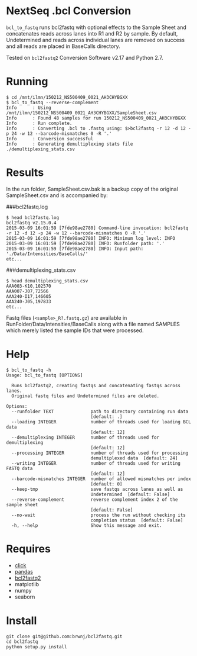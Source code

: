 # NextSeq .bcl Conversion
`bcl_to_fastq` runs bcl2fastq with optional effects to the Sample Sheet and
concatenates reads across lanes into R1 and R2 by sample. By default,
Undetermined and reads across individual lanes are removed on success and
all reads are placed in BaseCalls directory.

Tested on `bcl2fastq2` Conversion Software v2.17 and Python 2.7.

# Running
```
$ cd /mnt/ilmn/150212_NS500409_0021_AH3CHYBGXX
$ bcl_to_fastq --reverse-complement
Info      : Using /mnt/ilmn/150212_NS500409_0021_AH3CHYBGXX/SampleSheet.csv
Info      : Found 48 samples for run 150212_NS500409_0021_AH3CHYBGXX
Info      : Run complete.
Info      : Converting .bcl to .fastq using: $>bcl2fastq -r 12 -d 12 -p 24 -w 12 --barcode-mismatches 0 -R '.'
Info      : Conversion successful
Info      : Generating demultiplexing stats file ./demultiplexing_stats.csv
```

# Results
In the run folder, SampleSheet.csv.bak is a backup copy of the original
SampleSheet.csv and is accompanied by:

###bcl2fastq.log
```
$ head bcl2fastq.log
bcl2fastq v2.15.0.4
2015-03-09 16:01:59 [7fde98ae2780] Command-line invocation: bcl2fastq -r 12 -d 12 -p 24 -w 12 --barcode-mismatches 0 -R '.'
2015-03-09 16:01:59 [7fde98ae2780] INFO: Minimum log level: INFO
2015-03-09 16:01:59 [7fde98ae2780] INFO: Runfolder path: '.'
2015-03-09 16:01:59 [7fde98ae2780] INFO: Input path: './Data/Intensities/BaseCalls/'
etc...
```

###demultiplexing_stats.csv
```
$ head demultiplexing_stats.csv
AAA003-K10,102570
AAA007-J07,72566
AAA240-I17,146605
AAA240-J05,197833
etc...
```

Fastq files (`<sample>_R?.fastq.gz`) are available in
RunFolder/Data/Intensities/BaseCalls along with a file named SAMPLES which
merely listed the sample IDs that were processed.

# Help
```
$ bcl_to_fastq -h
Usage: bcl_to_fastq [OPTIONS]

  Runs bcl2fastq2, creating fastqs and concatenating fastqs across lanes.
  Original fastq files and Undetermined files are deleted.

Options:
  --runfolder TEXT              path to directory containing run data
                                [default: .]
  --loading INTEGER             number of threads used for loading BCL data
                                [default: 12]
  --demultiplexing INTEGER      number of threads used for demultiplexing
                                [default: 12]
  --processing INTEGER          number of threads used for processing
                                demultiplexed data  [default: 24]
  --writing INTEGER             number of threads used for writing FASTQ data
                                [default: 12]
  --barcode-mismatches INTEGER  number of allowed mismatches per index
                                [default: 0]
  --keep-tmp                    save fastqs across lanes as well as
                                Undetermined  [default: False]
  --reverse-complement          reverse complement index 2 of the sample sheet
                                [default: False]
  --no-wait                     process the run without checking its
                                completion status  [default: False]
  -h, --help                    Show this message and exit.
```

# Requires
+ [click](http://click.pocoo.org/4/)
+ [pandas](http://pandas.pydata.org/)
+ [bcl2fastq2](http://support.illumina.com/downloads/bcl2fastq_conversion_software.html)
+ matplotlib
+ numpy
+ seaborn


# Install
```
git clone git@github.com:brwnj/bcl2fastq.git
cd bcl2fastq
python setup.py install
```

